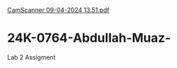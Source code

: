 [CamScanner 09-04-2024 13.51.pdf](https://github.com/user-attachments/files/16865249/CamScanner.09-04-2024.13.51.pdf)
# 24K-0764-Abdullah-Muaz-
Lab 2 Assigment
